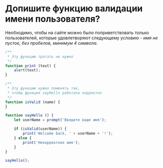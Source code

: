 # Допишите функцию валидации имени пользователя?

Необходимо, чтобы на сайте можно было поприветствовать только пользователей,
которые удовлетворяют следующему условию - *имя не пустое, без пробелов, минимум 4 символа*.

```js
/**
 * Эту функцию трогать не нужно
 */
function print (text) {
    alert(text);
}

/**
 * Эту функцию нужно поменять так,
 * чтобы функция sayHello работала корректно
 */
function isValid (name) {
}

function sayHello () {
    let userName = prompt('Введите ваше имя');

    if (isValid(userName)) {
        print('Welcome back, ' + userName + '!');
    } else {
        print('Некорректное имя');
    }
}

sayHello();
```


